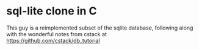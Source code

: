 # sql-lite clone in C

This guy is a reimplemented subset of the sqlite database, following along with the wonderful notes from cstack at https://github.com/cstack/db_tutorial 
